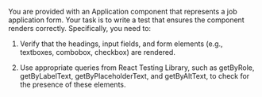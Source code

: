 You are provided with an Application component that represents a job application form. Your task is to write a test that ensures the component renders correctly. Specifically, you need to:

1. Verify that the headings, input fields, and form elements (e.g., textboxes, combobox, checkbox) are rendered.

2. Use appropriate queries from React Testing Library, such as getByRole, getByLabelText, getByPlaceholderText, and getByAltText, to check for the presence of these elements.
